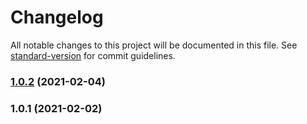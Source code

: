 # Changelog

All notable changes to this project will be documented in this file. See [standard-version](https://github.com/conventional-changelog/standard-version) for commit guidelines.

### [1.0.2](https://github.com/ailohq/money/compare/v1.0.1...v1.0.2) (2021-02-04)

### 1.0.1 (2021-02-02)
